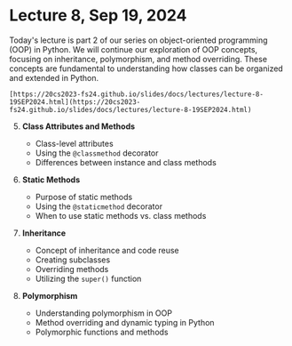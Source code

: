# Lecture 8, Sep 19, 2024


Today's lecture is part 2 of our series on object-oriented programming (OOP) in Python. We will continue our exploration of OOP concepts, focusing on inheritance, polymorphism, and method overriding. These concepts are fundamental to understanding how classes can be organized and extended in Python.


```{admonition} Lecture Slides
[https://20cs2023-fs24.github.io/slides/docs/lectures/lecture-8-19SEP2024.html](https://20cs2023-fs24.github.io/slides/docs/lectures/lecture-8-19SEP2024.html)
```

5. **Class Attributes and Methods**
   - Class-level attributes
   - Using the `@classmethod` decorator
   - Differences between instance and class methods

6. **Static Methods**
   - Purpose of static methods
   - Using the `@staticmethod` decorator
   - When to use static methods vs. class methods

7. **Inheritance**
   - Concept of inheritance and code reuse
   - Creating subclasses
   - Overriding methods
   - Utilizing the `super()` function

8. **Polymorphism**
   - Understanding polymorphism in OOP
   - Method overriding and dynamic typing in Python
   - Polymorphic functions and methods

